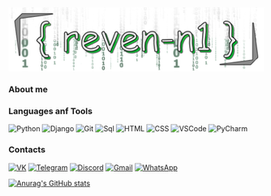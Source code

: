 [![Header](https://github.com/reven-n1/reven-n1/blob/main/assets/From_BuNtaRT_to_reven_n1_with_love1.png)](https://github.com/reven-n1)

### About me

### Languages anf Tools

![Python](https://img.shields.io/badge/-Python-black?style=for-the-badge&logo=python)   ![Django](https://img.shields.io/badge/-Django-black?style=for-the-badge&logo=django&logoColor=yellow)  ![Git](https://img.shields.io/badge/-Git-black?style=for-the-badge&logo=git&logoColor=red)  ![Sql](https://img.shields.io/badge/-SQL-black?style=for-the-badge&logo=mysql&logoColor=yellow) ![HTML](https://img.shields.io/badge/-HTML-black?style=for-the-badge&logo=html) ![CSS](https://img.shields.io/badge/-CSS-black?style=for-the-badge&logo=css)    ![VSCode](https://img.shields.io/badge/-VSCode-black?style=for-the-badge&logo=visualstudiocode&logoColor=blue)  ![PyCharm](https://img.shields.io/badge/-PyCharm-black?style=for-the-badge&logo=pycharm)  

### Contacts

[![VK](https://img.shields.io/badge/-VK-black?style=for-the-badge&logo=vk)](https://vk.com/idreven_n1)   [![Telegram](https://img.shields.io/badge/-Telegram-black?style=for-the-badge&logo=telegram)](https://teleg.run/reven_n1) [![Discord](https://img.shields.io/badge/-Discord-black?style=for-the-badge&logo=discord)](https://discord.com/users/reven_n1#1645) [![Gmail](https://img.shields.io/badge/-Gmail-black?style=for-the-badge&logo=gmail)](mailto:ro,a.suslov.16@gmail.com) [![WhatsApp](https://img.shields.io/badge/-whatsapp-black?style=for-the-badge&logo=whatsapp)](https://wa.me/79531617159)


[![Anurag's GitHub stats](https://github-readme-stats.vercel.app/api?username=reven-n1)](https://github.com/anuraghazra/github-readme-stats?theme=highcontrast)
